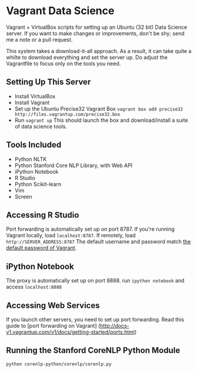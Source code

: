 Vagrant Data Science
===================

Vagrant + VirtualBox scripts for setting up an Ubuntu (32 bit) Data Science server. If you want to make changes or improvements, don't be shy; send me a note or a pull request.

This system takes a download-it-all approach. As a result, it can take quite a whilte to download everything and set the server up. Do adjust the Vagrantfile to focus only on the tools you need.

Setting Up This Server
-------------
- Install VirtualBox
- Install Vagrant
- Set up the Ubuntu Precise32 Vagrant Box `vagrant box add precise32 http://files.vagrantup.com/precise32.box`
- Run `vagrant up` This should launch the box and download/install a suite of data science tools.


Tools Included 
-------------
- Python NLTK
- Python Stanford Core NLP Library, with Web API
- iPython Notebook
- R Studio
- Python Scikit-learn
- Vim
- Screen

Accessing R Studio
-------------
Port forwarding is automatically set up on port 8787. If you're running Vagrant locally, load `localhost:8787`. If remotely, load `http://SERVER_ADDRESS:8787` The default username and password match [the default password of Vagrant](http://docs-v1.vagrantup.com/v1/docs/base_boxes.html).

iPython Notebook
-------------
The proxy is automatically set up on port 8888. run `ipython notebook` and access `localhost:8888` 

Accessing Web Services
-------------
If you launch other servers, you need to set up port forwarding. Read this guide to [port forwarding on Vagrant] (http://docs-v1.vagrantup.com/v1/docs/getting-started/ports.html)

Running the Stanford CoreNLP Python Module
-------------
`python corenlp-python/corenlp/corenlp.py`


